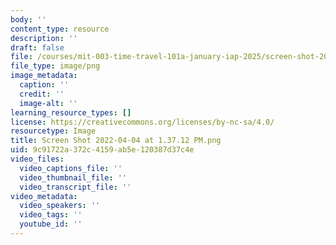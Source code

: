 ```yaml
---
body: ''
content_type: resource
description: ''
draft: false
file: /courses/mit-003-time-travel-101a-january-iap-2025/screen-shot-2022-04-04-at-13712-pm.png
file_type: image/png
image_metadata:
  caption: ''
  credit: ''
  image-alt: ''
learning_resource_types: []
license: https://creativecommons.org/licenses/by-nc-sa/4.0/
resourcetype: Image
title: Screen Shot 2022-04-04 at 1.37.12 PM.png
uid: 9c91722a-372c-4159-ab5e-120387d37c4e
video_files:
  video_captions_file: ''
  video_thumbnail_file: ''
  video_transcript_file: ''
video_metadata:
  video_speakers: ''
  video_tags: ''
  youtube_id: ''
---
```

